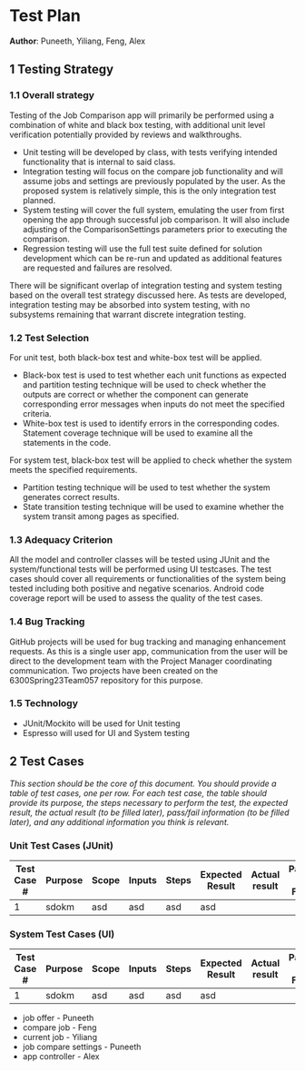 # Test Plan

**Author**: Puneeth, Yiliang, Feng, Alex

## 1 Testing Strategy

### 1.1 Overall strategy
Testing of the Job Comparison app will primarily be performed using a combination of white and black box testing, with additional unit level verification potentially provided by reviews and walkthroughs.
- Unit testing will be developed by class, with tests verifying intended functionality that is internal to said class. 
- Integration testing will focus on the compare job functionality and will assume jobs and settings are previously populated by the user. As the proposed system is relatively simple, this is the only integration test planned.
- System testing will cover the full system, emulating the user from first opening the app through successful job comparison. It will also include adjusting of the ComparisonSettings parameters prior to executing the comparison.
- Regression testing will use the full test suite defined for solution development which can be re-run and updated as additional features are requested and failures are resolved.

There will be significant overlap of integration testing and system testing based on the overall test strategy discussed here. As tests are developed, integration testing may be absorbed into system testing, with no subsystems remaining that warrant discrete integration testing.

### 1.2 Test Selection
For unit test, both black-box test and white-box test will be applied. 
- Black-box test is used to test whether each unit functions as expected and partition testing technique will be used to check whether the outputs are correct or whether the component can generate corresponding error messages when inputs do not meet the specified criteria. 
- White-box test is used to identify errors in the corresponding codes. Statement coverage technique will be used to examine all the statements in the code. 

For system test, black-box test will be applied to check whether the system meets the specified requirements. 
- Partition testing technique will be used to test whether the system generates correct results.
- State transition testing technique will be used to examine whether the system transit among pages as specified. 


### 1.3 Adequacy Criterion
All the model and controller classes will be tested using JUnit and the system/functional tests will be performed using UI testcases. The test cases should cover all requirements or functionalities of the system being tested including both positive and negative scenarios. Android code coverage report will be used to assess the quality of the test cases. 

### 1.4 Bug Tracking
GitHub projects will be used for bug tracking and managing enhancement requests. As this is a single user app, communication from the user will be direct to the development team with the Project Manager coordinating communication. Two projects have been created on the 6300Spring23Team057 repository for this purpose.

### 1.5 Technology
- JUnit/Mockito will be used for Unit testing
- Espresso will used for UI and System testing

## 2 Test Cases

*This section should be the core of this document. You should provide a table of test cases, one per row. For each test case, the table should provide its purpose, the steps necessary to perform the test, the expected result, the actual result (to be filled later), pass/fail information (to be filled later), and any additional information you think is relevant.*

### Unit Test Cases (JUnit)
| Test Case # | Purpose | Scope  | Inputs | Steps | Expected Result  | Actual result | Pass / Fail |
|-------------|---------|--------|--------|-------|------------------|---------------|-------------|
| 1           | sdokm   | asd    | asd    | asd   | asd              |               |             |\


### System Test Cases (UI)
| Test Case # | Purpose | Scope  | Inputs | Steps | Expected Result  | Actual result | Pass / Fail |
|-------------|---------|--------|--------|-------|------------------|---------------|-------------|
| 1           | sdokm   | asd    | asd    | asd   | asd              |               |             |\


- job offer - Puneeth
- compare job - Feng
- current job - Yiliang
- job compare settings - Puneeth
- app controller - Alex